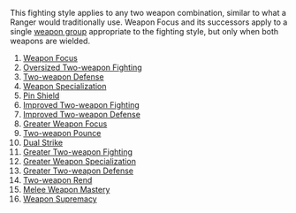 This fighting style applies to any two weapon combination, similar to what a Ranger would traditionally use. 
Weapon Focus and its successors apply to a single [weapon group](http://www.d20srd.org/srd/variant/buildingCharacters/weaponGroupFeats.htm)
appropriate to the fighting style, but only when both weapons are wielded.

   1. [Weapon Focus](http://www.d20srd.org/srd/feats.htm#weaponFocus)
   1. [Oversized Two-weapon Fighting](http://dndtools.eu/feats/complete-adventurer--54/oversized-two-weapon-fighting--2109/)
   1. [Two-weapon Defense](http://www.d20srd.org/srd/feats.htm#twoWeaponDefense)
   1. [Weapon Specialization](http://www.d20srd.org/srd/feats.htm#weaponSpecialization)
   1. [Pin Shield](http://dndtools.eu/feats/complete-warrior--61/pin-shield--2165/)
   1. [Improved Two-weapon Fighting](http://www.d20srd.org/srd/feats.htm#improvedTwoWeaponFighting)
   1. [Improved Two-weapon Defense](http://dndtools.eu/feats/complete-warrior--61/improved-two-weapon-defense--1591/)
   1. [Greater Weapon Focus](http://www.d20srd.org/srd/feats.htm#greaterWeaponFocus)
   1. [Two-weapon Pounce](http://dndtools.eu/feats/players-handbook-ii--80/two-weapon-pounce--2999/)
   1. [Dual Strike](http://dndtools.eu/feats/complete-adventurer--54/dual-strike--771/)
   1. [Greater Two-weapon Fighting](http://www.d20srd.org/srd/feats.htm#greaterTwoWeaponFighting)
   1. [Greater Weapon Specialization](http://www.d20srd.org/srd/feats.htm#greaterWeaponSpecialization)
   1. [Greater Two-weapon Defense](http://dndtools.eu/feats/complete-warrior--61/greater-two-weapon-defense--1308/)
   1. [Two-weapon Rend](http://dndtools.eu/feats/players-handbook-ii--80/two-weapon-rend--3001/)
   1. [Melee Weapon Mastery](../feats/meleeweaponmastery.md)
   1. [Weapon Supremacy](http://dndtools.eu/feats/players-handbook-ii--80/weapon-supremacy--3125/)
   
   